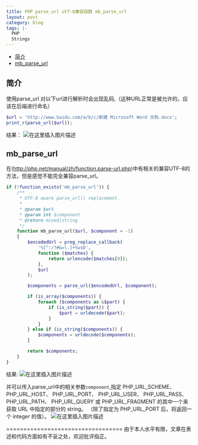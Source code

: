 ```yaml
---
title: PHP parse_url utf-8兼容函数 mb_parse_url
layout: post
category: blog
tags: |-
  PHP
  Strings
---
```


<!-- TOC -->

- [简介](#简介)
- [mb_parse_url](#mb_parse_url)

<!-- /TOC -->

## 简介
使用parse_url 对以下url进行解析时会出现乱码,（这种URL正常是被允许的，应该在后端进行命名）
```php
$url = 'http://www.baidu.com/a/b/c/新建 Microsoft Word 文档.docx';
print_r(parse_url($url));
```

结果：
![在这里插入图片描述](https://archerzdip.github.io/assets/post/20190311124536173.png)

## mb_parse_url
在(http://php.net/manual/zh/function.parse-url.php)中有相关的兼容UTF-8的方法，但是感觉不能完全兼容parse_url。
```php
if (!function_exists('mb_parse_url')) {
    /**
     * UTF-8 aware parse_url() replacement.
     *
     * @param $url
     * @param int $component
     * @return mixed|string
     */
    function mb_parse_url($url, $component = -1)
    {
        $encodedUrl = preg_replace_callback(
            '%[^:/?#&=\.]+%usD',
            function ($matches) {
                return urlencode($matches[0]);
            },
            $url
        );

        $components = parse_url($encodedUrl, $component);

        if (is_array($components)) {
            foreach ($components as &$part) {
                if (is_string($part)) {
                    $part = urldecode($part);
                }
            }
        } else if (is_string($components)) {
            $components = urldecode($components);
        }

        return $components;
    }
}
```

结果:
![在这里插入图片描述](https://archerzdip.github.io/assets/post/20190311125120445.png)

并可以传入parse_url中的相关参数`component`,指定 PHP_URL_SCHEME、 PHP_URL_HOST、 PHP_URL_PORT、 PHP_URL_USER、 PHP_URL_PASS、 PHP_URL_PATH、 PHP_URL_QUERY 或 PHP_URL_FRAGMENT 的其中一个来获取 URL 中指定的部分的 string。 （除了指定为 PHP_URL_PORT 后，将返回一个 integer 的值）。
![在这里插入图片描述](https://archerzdip.github.io/assets/post/20190311125318537.png)

==================================
由于本人水平有限，文章在表述和代码方面如有不妥之处，欢迎批评指正。
